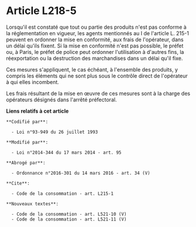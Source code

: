 # Article L218-5

Lorsqu'il est constaté que tout ou partie des produits n'est pas conforme à la réglementation en vigueur, les agents
mentionnés au I de l'article L. 215-1 peuvent en ordonner la mise en conformité, aux frais de l'opérateur, dans un délai
qu'ils fixent. Si la mise en conformité n'est pas possible, le préfet ou, à Paris, le préfet de police peut ordonner
l'utilisation à d'autres fins, la réexportation ou la destruction des marchandises dans un délai qu'il fixe. 

Ces mesures s'appliquent, le cas échéant, à l'ensemble des produits, y compris les éléments qui ne sont plus sous le contrôle
direct de l'opérateur à qui elles incombent. 

Les frais résultant de la mise en œuvre de ces mesures sont à la charge des opérateurs désignés dans l'arrêté préfectoral.

**Liens relatifs à cet article**

	**Codifié par**:

	  - Loi n°93-949 du 26 juillet 1993

	**Modifié par**:

	  - Loi n°2014-344 du 17 mars 2014 - art. 95

	**Abrogé par**:

	  - Ordonnance n°2016-301 du 14 mars 2016 - art. 34 (V)

	**Cite**:

	  - Code de la consommation - art. L215-1

	**Nouveaux textes**:

	  - Code de la consommation - art. L521-10 (V)
	  - Code de la consommation - art. L521-11 (V)
